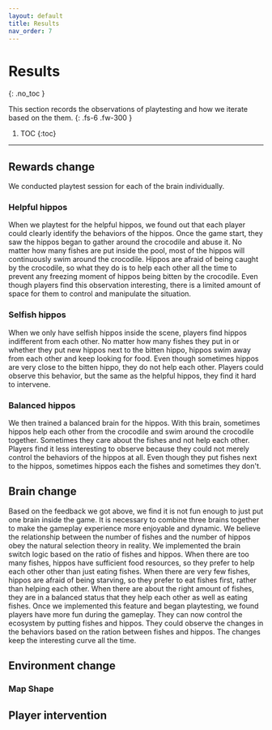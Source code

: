 ```yaml
---
layout: default
title: Results
nav_order: 7
---
```



# Results
{: .no_toc }

This section records the observations of playtesting and how we iterate based on the them.
{: .fs-6 .fw-300 }


1. TOC
{:toc}

---

## Rewards change
We conducted playtest session for each of the brain individually.
### Helpful hippos
When we playtest for the helpful hippos, we found out that each player could clearly identify the behaviors of the hippos. Once the game start, they saw the hippos began to gather around the crocodile and abuse it. No matter how many fishes are put inside the pool, most of the hippos will continuously swim around the crocodile. Hippos are afraid of being caught by the crocodile, so what they do is to help each other all the time to prevent any freezing moment of hippos being bitten by the crocodile. Even though players find this observation interesting, there is a limited amount of space for them to control and manipulate the situation.


### Selfish hippos
When we only have selfish hippos inside the scene, players find hippos indifferent from each other. No matter how many fishes they put in or whether they put new hippos next to the bitten hippo, hippos swim away from each other and keep looking for food. Even though sometimes hippos are very close to the bitten hippo, they do not help each other. Players could observe this behavior, but the same as the helpful hippos, they find it hard to intervene.


### Balanced hippos
We then trained a balanced brain for the hippos. With this brain, sometimes hippos help each other from the crocodile and swim around the crocodile together. Sometimes they care about the fishes and not help each other. Players find it less interesting to observe because they could not merely control the behaviors of the hippos at all. Even though they put fishes next to the hippos, sometimes hippos each the fishes and sometimes they don't. 


## Brain change
Based on the feedback we got above, we find it is not fun enough to just put one brain inside the game. It is necessary to combine three brains together to make the gameplay experience more enjoyable and dynamic. We believe the relationship between the number of fishes and the number of hippos obey the natural selection theory in reality. We implemented the brain switch logic based on the ratio of fishes and hippos. When there are too many fishes, hippos have sufficient food resources, so they prefer to help each other other than just eating fishes. When there are very few fishes, hippos are afraid of being starving, so they prefer to eat fishes first, rather than helping each other. When there are about the right amount of fishes, they are in a balanced status that they help each other as well as eating fishes. Once we implemented this feature and began playtesting, we found players have more fun during the gameplay. They can now control the ecosystem by putting fishes and hippos. They could observe the changes in the behaviors based on the ration between fishes and hippos. The changes keep the interesting curve all the time.

## Environment change
### Map Shape
## Player intervention
